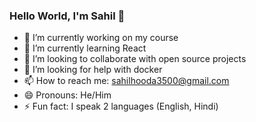 ### Hello World, I'm Sahil 👋

- 🔭 I’m currently working on my course
- 🌱 I’m currently learning React
- 👯 I’m looking to collaborate with open source projects
- 🤔 I’m looking for help with docker
- 📫 How to reach me: sahilhooda3500@gmail.com
- 😄 Pronouns: He/Him
- ⚡ Fun fact: I speak 2 languages (English, Hindi)

